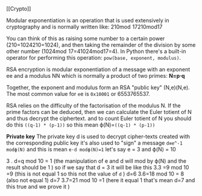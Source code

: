 [[Crypto]]

Modular exponentiation is an operation that is used extensively in cryptography and is normally written like: 210mod  17210mod17  
  
You can think of this as raising some number to a certain power (210=1024210=1024), and then taking the remainder of the division by some other number (1024mod  17=41024mod17=4). In Python there's a built-in operator for performing this operation: `pow(base, exponent, modulus)`.

RSA encryption is modular exponentiation of a message with an exponent ee and a modulus NN which is normally a product of two primes: **N=p⋅q**
  
Together, the exponent and modulus form an RSA "public key" (N,e)(N,e). The most common value for `e`e is `0x10001` or 6553765537.

RSA relies on the difficulty of the factorisation of the modulus N. If the prime factors can be deduced, then we can calculate the Euler totient of N and thus decrypt the ciphertext.
and to count  Euler totient of N you should do this `((q-1) * (p-1))`
so this mean ϕ(N)=`((q-1) * (p-1))`

**Private key** The private key d is used to decrypt cipher-texts created with the corresponding public key it's also used to "sign" a message
`d≡e^-1 modϕ(N)` and this is mean `e⋅d modϕ(N)=1` let's say e = 3 and ϕ(N) = 10

3 . d=q mod 10 = 1 (the manipulation of e and d will mod by ϕ(N) and the result should be 1 )
so if we say that d = 3 it will be like this
3.3 =9 mod 10 =9 (this is not equal 1 so this not the value of `d` )
d=6
3.6=18 mod 10 = 8 (also not equal 1)
d=7
3.7=21 mod 10 =1 (here it equal 1 that's mean d=7 and this true and we prove it  )
